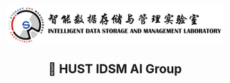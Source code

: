 <p align="center">
  <img src="./images/IDSM_logo_all.png">
</p>

<h1 align="center"> 🚀 HUST IDSM AI Group </h1>

